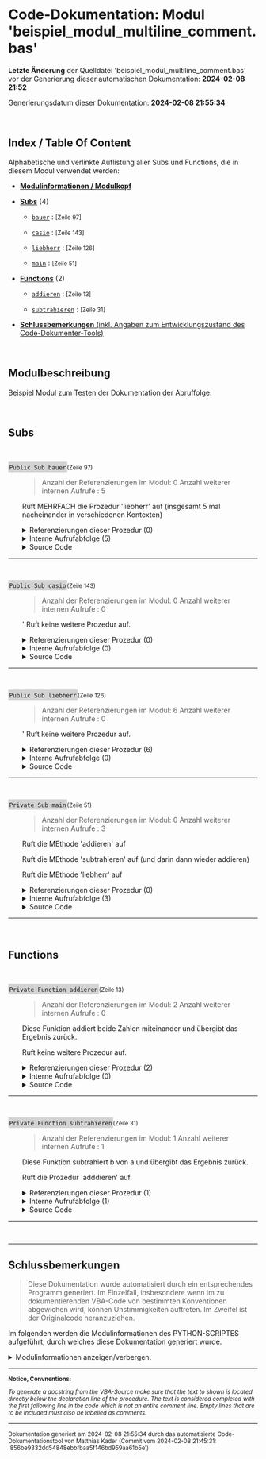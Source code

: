 ﻿# Code-Dokumentation: Modul 'beispiel_modul_multiline_comment.bas'



**Letzte Änderung** der Quelldatei 'beispiel_modul_multiline_comment.bas' vor der Generierung dieser automatischen Dokumentation: **2024-02-08 21:52**


Generierungsdatum dieser Dokumentation: **2024-02-08 21:55:34**





﻿


<!-- --------------------------------------------------------------- -->
<!-- Index / TOC -->
<!-- --------------------------------------------------------------- -->

## Index / Table Of Content

Alphabetische und verlinkte Auflistung aller Subs und Functions, die in diesem Modul verwendet werden:

* [**Modulinformationen / Modulkopf**](#sec_modulinfos)
  

  
  <!-- ---------- SUBS: --------------- -->

* [**Subs**](#sec_subs) (4)
  
  - [```bauer```](#bauer) : <small>  [Zeile 97]  </small>


  - [```casio```](#casio) : <small>  [Zeile 143]  </small>


  - [```liebherr```](#liebherr) : <small>  [Zeile 126]  </small>


  - [```main```](#main) : <small>  [Zeile 51]  </small>


  




  <!-- ---------- FUNCTIONS: --------------- -->


* [**Functions**](#sec_functions) (2)
  
  
  - [```addieren```](#addieren) : <small>  [Zeile 13]  </small>


  - [```subtrahieren```](#subtrahieren) : <small>  [Zeile 31]  </small>


  




  <!-- ---------- TAIL: --------------- -->


* [**Schlussbemerkungen** (inkl. Angaben zum Entwicklungszustand des Code-Dokumenter-Tools)](#sec_tail)




﻿


<a name="sec_modulinfos"></a>

## Modulbeschreibung

  
 Beispiel Modul zum Testen der Dokumentation der Abruffolge.

﻿
<!-- -------------------------------------------------- -->
<!-- SECTION-START : SUBS -->
<!-- -------------------------------------------------- -->

<a name="sec_subs"></a>

## Subs


﻿





<!-- --------------------------------------------------------------- -->
<!-- NEUE PROZEDUR-DOKUMENTATION -->
<!-- NEUE PROZEDUR-DOKUMENTATION -->
<!-- NEUE PROZEDUR-DOKUMENTATION -->
<!-- --------------------------------------------------------------- -->




<!-- PLACEHOLDER: Initialisierungszeile: -->



<a name="bauer"></a>
<span style="background-color: lightgrey; padding: 2px;">```Public Sub bauer```</span><small>(Zeile 97)</small>






<!--  DocString der Prozedur: -->




<div style="padding-left:2em;">

>  Anzahl der Referenzierungen im Modul: 0
 Anzahl weiterer internen Aufrufe : 5

 Ruft MEHRFACH die Prozedur 'liebherr' auf (insgesamt 5 mal nacheinander in verschiedenen Kontexten)








<!--  References der Procedure: -->

<details>

<summary> Referenzierungen dieser Prozedur (0)</summary>

<div style="padding-left:1em;">



Kein Aufruf gefunden.







</details

</div>








<!--  CALL SEQUENCE Abruffolge: -->


<details>
    <summary>      Interne Aufrufabfolge (5)</summary>

---


Innehalb der Prozedur werden die folgenden, untergeordneten Prozeduren aufgerufen:





- [```liebherr```](#liebherr) : <small>  [Zeile 107] : ```    call liebherr``` </small>



  - <small>*Keine weiteren Aufrufe zu anderen, hier dokumentierten Prozeduren.*</small>


- [```liebherr```](#liebherr) : <small>  [Zeile 108] : ```    call liebherr ' Aufruf``` </small>



  - <small>*Keine weiteren Aufrufe zu anderen, hier dokumentierten Prozeduren.*</small>


- [```liebherr```](#liebherr) : <small>  [Zeile 110] : ```    call liebherr("ERROR") ' Aufruf waere zwar ungültig, aber Prozedur könnte ja anders aussehen!``` </small>



  - <small>*Keine weiteren Aufrufe zu anderen, hier dokumentierten Prozeduren.*</small>


- [```liebherr```](#liebherr) : <small>  [Zeile 113] : ```    var = liebherr``` </small>



  - <small>*Keine weiteren Aufrufe zu anderen, hier dokumentierten Prozeduren.*</small>


- [```liebherr```](#liebherr) : <small>  [Zeile 114] : ```    var = liebherr("gvkil")``` </small>



  - <small>*Keine weiteren Aufrufe zu anderen, hier dokumentierten Prozeduren.*</small>



- <small>*Keine weiteren Aufrufe zu anderen, hier dokumentierten Prozeduren.*</small>









</details>





<!--  Source Code: -->



<details>
    <summary>      Source Code</summary>

---

```
Public Sub bauer()
' Anzahl der Referenzierungen im Modul: 0
' Anzahl weiterer internen Aufrufe : 5
'
''' Ruft MEHRFACH die Prozedur 'liebherr' auf (insgesamt 5 mal nacheinander in verschiedenen Kontexten)
'

    MsgBox("Dies ist ein explizit als public gekennzeichnetes Sub.")

    ' Aufruf:
    call liebherr
    call liebherr ' Aufruf
    
    call liebherr("ERROR") ' Aufruf waere zwar ungültig, aber Prozedur könnte ja anders aussehen!

    ' Wiederum unügltig:
    var = liebherr
    var = liebherr("gvkil")





End Sub

```

</details>


</div>


---


<!-- --------------------------------------------------------------- -->
<!-- --------------------------------------------------------------- -->


























﻿





<!-- --------------------------------------------------------------- -->
<!-- NEUE PROZEDUR-DOKUMENTATION -->
<!-- NEUE PROZEDUR-DOKUMENTATION -->
<!-- NEUE PROZEDUR-DOKUMENTATION -->
<!-- --------------------------------------------------------------- -->




<!-- PLACEHOLDER: Initialisierungszeile: -->



<a name="casio"></a>
<span style="background-color: lightgrey; padding: 2px;">```Public Sub casio```</span><small>(Zeile 143)</small>






<!--  DocString der Prozedur: -->




<div style="padding-left:2em;">

>  Anzahl der Referenzierungen im Modul: 0
 Anzahl weiterer internen Aufrufe : 0

 ' Ruft keine weitere Prozedur auf.







<!--  References der Procedure: -->

<details>

<summary> Referenzierungen dieser Prozedur (0)</summary>

<div style="padding-left:1em;">



Kein Aufruf gefunden.







</details

</div>








<!--  CALL SEQUENCE Abruffolge: -->


<details>
    <summary>      Interne Aufrufabfolge (0)</summary>

---


Keine weiteren Aufrufe zu hier dokumentierten Prozeduren gefunden.






- <small>*Keine weiteren Aufrufe zu anderen, hier dokumentierten Prozeduren.*</small>









</details>





<!--  Source Code: -->



<details>
    <summary>      Source Code</summary>

---

```
   Sub casio()
    ' Anzahl der Referenzierungen im Modul: 0
    ' Anzahl weiterer internen Aufrufe : 0
    '
    ''' ' Ruft keine weitere Prozedur auf.

    MsgBox("Dies ist ein implizit als public gekennzeichnetes Sub.")


End Sub

```

</details>


</div>


---


<!-- --------------------------------------------------------------- -->
<!-- --------------------------------------------------------------- -->


























﻿





<!-- --------------------------------------------------------------- -->
<!-- NEUE PROZEDUR-DOKUMENTATION -->
<!-- NEUE PROZEDUR-DOKUMENTATION -->
<!-- NEUE PROZEDUR-DOKUMENTATION -->
<!-- --------------------------------------------------------------- -->




<!-- PLACEHOLDER: Initialisierungszeile: -->



<a name="liebherr"></a>
<span style="background-color: lightgrey; padding: 2px;">```Public Sub liebherr```</span><small>(Zeile 126)</small>






<!--  DocString der Prozedur: -->




<div style="padding-left:2em;">

>  Anzahl der Referenzierungen im Modul: 6
 Anzahl weiterer internen Aufrufe : 0

 ' Ruft keine weitere Prozedur auf.







<!--  References der Procedure: -->

<details>

<summary> Referenzierungen dieser Prozedur (6)</summary>

<div style="padding-left:1em;">



Die Prozedur wird in den folgenden, uebergeordneten Prozeduren aufgerufen:



- [```main```](#main) : <small>  [Zeile 87] : ```    call liebherr``` </small>

- [```bauer```](#bauer) : <small>  [Zeile 107] : ```    call liebherr``` </small>

- [```bauer```](#bauer) : <small>  [Zeile 108] : ```    call liebherr ' Aufruf``` </small>

- [```bauer```](#bauer) : <small>  [Zeile 110] : ```    call liebherr("ERROR") ' Aufruf waere zwar ungültig, aber Prozedur könnte ja anders aussehen!``` </small>

- [```bauer```](#bauer) : <small>  [Zeile 113] : ```    var = liebherr``` </small>

- [```bauer```](#bauer) : <small>  [Zeile 114] : ```    var = liebherr("gvkil")``` </small>





</details

</div>








<!--  CALL SEQUENCE Abruffolge: -->


<details>
    <summary>      Interne Aufrufabfolge (0)</summary>

---


Keine weiteren Aufrufe zu hier dokumentierten Prozeduren gefunden.






- <small>*Keine weiteren Aufrufe zu anderen, hier dokumentierten Prozeduren.*</small>









</details>





<!--  Source Code: -->



<details>
    <summary>      Source Code</summary>

---

```
   Sub liebherr()
   ' Anzahl der Referenzierungen im Modul: 6
    ' Anzahl weiterer internen Aufrufe : 0
    '
    ''' ' Ruft keine weitere Prozedur auf.


    MsgBox("Dies ist ein implizit als public gekennzeichnetes Sub.")


End Sub

```

</details>


</div>


---


<!-- --------------------------------------------------------------- -->
<!-- --------------------------------------------------------------- -->


























﻿





<!-- --------------------------------------------------------------- -->
<!-- NEUE PROZEDUR-DOKUMENTATION -->
<!-- NEUE PROZEDUR-DOKUMENTATION -->
<!-- NEUE PROZEDUR-DOKUMENTATION -->
<!-- --------------------------------------------------------------- -->




<!-- PLACEHOLDER: Initialisierungszeile: -->



<a name="main"></a>
<span style="background-color: lightgrey; padding: 2px;">```Private Sub main```</span><small>(Zeile 51)</small>






<!--  DocString der Prozedur: -->




<div style="padding-left:2em;">

>  Anzahl der Referenzierungen im Modul: 0
 Anzahl weiterer internen Aufrufe : 3

 Ruft die MEthode 'addieren' auf

 Ruft die MEthode 'subtrahieren' auf (und darin dann wieder addieren)

 Ruft die MEthode 'liebherr' auf







<!--  References der Procedure: -->

<details>

<summary> Referenzierungen dieser Prozedur (0)</summary>

<div style="padding-left:1em;">



Kein Aufruf gefunden.







</details

</div>








<!--  CALL SEQUENCE Abruffolge: -->


<details>
    <summary>      Interne Aufrufabfolge (3)</summary>

---


Innehalb der Prozedur werden die folgenden, untergeordneten Prozeduren aufgerufen:





- [```addieren```](#addieren) : <small>  [Zeile 81] : ```        wert = addieren(i, i)``` </small>



  - <small>*Keine weiteren Aufrufe zu anderen, hier dokumentierten Prozeduren.*</small>


- [```subtrahieren```](#subtrahieren) : <small>  [Zeile 82] : ```        wert = subtrahieren(i, i - 1) ' Erklärung siehe @ Func!``` </small>


  - [```addieren```](#addieren) : <small>  [Zeile 41] : ```    subtrahieren = addieren(a, -b) ' Parameter b wird mit -1 multipliziert übergeben``` </small>



    - <small>*Keine weiteren Aufrufe zu anderen, hier dokumentierten Prozeduren.*</small>



  - <small>*Keine weiteren Aufrufe zu anderen, hier dokumentierten Prozeduren.*</small>


- [```liebherr```](#liebherr) : <small>  [Zeile 87] : ```    call liebherr``` </small>



  - <small>*Keine weiteren Aufrufe zu anderen, hier dokumentierten Prozeduren.*</small>


- <small>*Keine weiteren Aufrufe zu anderen, hier dokumentierten Prozeduren.*</small>









</details>





<!--  Source Code: -->



<details>
    <summary>      Source Code</summary>

---

```
Private Sub main()
' Anzahl der Referenzierungen im Modul: 0
' Anzahl weiterer internen Aufrufe : 3
'
''' Ruft die MEthode 'addieren' auf
'
''' Ruft die MEthode 'subtrahieren' auf (und darin dann wieder addieren)
'
''' Ruft die MEthode 'liebherr' auf


' HACK: Durch 5-maliges Wiederholen von "#" wird simuliert, als ob es einen Syntax Multiline-Comment gäbe
#####
Dies hier soll ein Block kommentar-Demo sein, den es in VBA gar nicht gibt, aber egal
Hier ist noch eine Zeile davon!
wert = addieren(i, i) ' Dies sollte NICHT dokumentiert werden, sofern das Multiline-Feature implementiert ist!
#####



' Das hier soll nirgendwo stehen.

    dim i as integer

    i = 10

    for i = 0 to 10
        
        msgbox(i)
        ' Ausgabe:
        wert = addieren(i, i)
        wert = subtrahieren(i, i - 1) ' Erklärung siehe @ Func!

    next i


    call liebherr


End Sub

```

</details>


</div>


---


<!-- --------------------------------------------------------------- -->
<!-- --------------------------------------------------------------- -->


























﻿
<!-- -------------------------------------------------- -->
<!-- SECTION-START : FUNCTIONS -->
<!-- -------------------------------------------------- -->

<a name="sec_functions"></a>

## Functions


﻿





<!-- --------------------------------------------------------------- -->
<!-- NEUE PROZEDUR-DOKUMENTATION -->
<!-- NEUE PROZEDUR-DOKUMENTATION -->
<!-- NEUE PROZEDUR-DOKUMENTATION -->
<!-- --------------------------------------------------------------- -->




<!-- PLACEHOLDER: Initialisierungszeile: -->



<a name="addieren"></a>
<span style="background-color: lightgrey; padding: 2px;">```Private Function addieren```</span><small>(Zeile 13)</small>






<!--  DocString der Prozedur: -->




<div style="padding-left:2em;">

>  Anzahl der Referenzierungen im Modul: 2
 Anzahl weiterer internen Aufrufe : 0

 Diese Funktion addiert beide Zahlen miteinander und übergibt das Ergebnis zurück.

 Ruft keine weitere Prozedur auf.







<!--  References der Procedure: -->

<details>

<summary> Referenzierungen dieser Prozedur (2)</summary>

<div style="padding-left:1em;">



Die Prozedur wird in den folgenden, uebergeordneten Prozeduren aufgerufen:



- [```subtrahieren```](#subtrahieren) : <small>  [Zeile 41] : ```    subtrahieren = addieren(a, -b) ' Parameter b wird mit -1 multipliziert übergeben``` </small>

- [```main```](#main) : <small>  [Zeile 81] : ```        wert = addieren(i, i)``` </small>





</details

</div>








<!--  CALL SEQUENCE Abruffolge: -->


<details>
    <summary>      Interne Aufrufabfolge (0)</summary>

---


Keine weiteren Aufrufe zu hier dokumentierten Prozeduren gefunden.






- <small>*Keine weiteren Aufrufe zu anderen, hier dokumentierten Prozeduren.*</small>









</details>





<!--  Source Code: -->



<details>
    <summary>      Source Code</summary>

---

```
Private Function addieren(a as integer, b as integer) as integer
' Anzahl der Referenzierungen im Modul: 2
' Anzahl weiterer internen Aufrufe : 0
'
''' Diese Funktion addiert beide Zahlen miteinander und übergibt das Ergebnis zurück.
'
' Ruft keine weitere Prozedur auf.


    ' Addieren:
    addieren = a + b

End Function

```

</details>


</div>


---


<!-- --------------------------------------------------------------- -->
<!-- --------------------------------------------------------------- -->


























﻿





<!-- --------------------------------------------------------------- -->
<!-- NEUE PROZEDUR-DOKUMENTATION -->
<!-- NEUE PROZEDUR-DOKUMENTATION -->
<!-- NEUE PROZEDUR-DOKUMENTATION -->
<!-- --------------------------------------------------------------- -->




<!-- PLACEHOLDER: Initialisierungszeile: -->



<a name="subtrahieren"></a>
<span style="background-color: lightgrey; padding: 2px;">```Private Function subtrahieren```</span><small>(Zeile 31)</small>






<!--  DocString der Prozedur: -->




<div style="padding-left:2em;">

>  Anzahl der Referenzierungen im Modul: 1
 Anzahl weiterer internen Aufrufe : 1

 Diese Funktion subtrahiert b von a und übergibt das Ergebnis zurück.


 Ruft die  Prozedur 'adddieren' auf.







<!--  References der Procedure: -->

<details>

<summary> Referenzierungen dieser Prozedur (1)</summary>

<div style="padding-left:1em;">



Die Prozedur wird in den folgenden, uebergeordneten Prozeduren aufgerufen:



- [```main```](#main) : <small>  [Zeile 82] : ```        wert = subtrahieren(i, i - 1) ' Erklärung siehe @ Func!``` </small>





</details

</div>








<!--  CALL SEQUENCE Abruffolge: -->


<details>
    <summary>      Interne Aufrufabfolge (1)</summary>

---


Innehalb der Prozedur werden die folgenden, untergeordneten Prozeduren aufgerufen:





- [```addieren```](#addieren) : <small>  [Zeile 41] : ```    subtrahieren = addieren(a, -b) ' Parameter b wird mit -1 multipliziert übergeben``` </small>



  - <small>*Keine weiteren Aufrufe zu anderen, hier dokumentierten Prozeduren.*</small>



- <small>*Keine weiteren Aufrufe zu anderen, hier dokumentierten Prozeduren.*</small>









</details>





<!--  Source Code: -->



<details>
    <summary>      Source Code</summary>

---

```
Private Function subtrahieren(a as integer, b as integer) as integer
' Anzahl der Referenzierungen im Modul: 1
' Anzahl weiterer internen Aufrufe : 1
'
''' Diese Funktion subtrahiert b von a und übergibt das Ergebnis zurück.
'
'
' Ruft die  Prozedur 'adddieren' auf.

    ' Benutze die addieren Funktion:
    subtrahieren = addieren(a, -b) ' Parameter b wird mit -1 multipliziert übergeben


end Function

```

</details>


</div>


---


<!-- --------------------------------------------------------------- -->
<!-- --------------------------------------------------------------- -->


























﻿




---

<a name="sec_tail"></a>

## Schlussbemerkungen



<!-- 
**Notice:**

*To generate a docstring from the VBA-Source, make sure that the text to shown is located directly below the declaration line of the procedure. The text is considered completed with the first following line in the code which is not an entire comment line.  Empty lines that are to be included must also be labelled as comments.*



 **TODO:** Erstellt am (Datum) durch das  automatisierte Code-Dokumentationstool von .... in der Version ....







---



**ODER:** -->

> Diese Dokumentation wurde automatisiert durch ein entsprechendes Programm generiert. Im Einzelfall, insbesondere wenn im zu dokumentierenden VBA-Code von  bestimmten Konventionen abgewichen wird, können Unstimmigkeiten auftreten. Im Zweifel ist der Originalcode heranzuziehen.


Im folgenden werden die Modulinformationen des PYTHON-SCRIPTES aufgeführt, durch welches diese Dokumentation generiert wurde.

<details>

<summary> Modulinformationen anzeigen/verbergen.
</summary>

  <br>Created on: Fri, 2023-12-29 (00:45:39)<br><br><br>@author: Matthias Kader<br><br><br>Für generelles Ziel und Ablauf des Scriptes siehe MArkdown im Verzeichnis ../Tests/Programmablauf.html<br><br>Wichtige Details siehe am Ende dieses docstrings.<br><br><br><br><br>### Fertig implementiert:<br><br>- Inhaltsverzeichnis / Index<br><br>- Gesamtlayout inkl. Titel, Zwischenüberschriften für einzelne Sections<br><br>- Aufführen  des modulweiten Programmkopf-Docstring in der generierten Dokumentation<br><br>- Aufführen der References-Durchsuchungen (Wo wird die Prozedur aufgerufen?) in der generierten Dokumentation<br><br>- Sofortiger Export der MD-Datei in eine  HTML-Datei<br><br>- Aufführen der organisatorischer Daten bzgl. des zu dokumentierenden Codes und des verwendeten Skripts zum Dokumentieren in der generierten Dokumentation<br><br>- Aufführen der Calling Sequence (Aufrufabfolge / Aufrufebenen) innerhalb jeder Prozedur in der generierten Dokumentation: Aufzählung der Aufrufe anderer, in dieser Dokumentation behandelten Prozeduren. Inklusive rekursive geschachtelte Liste, welche Aufrufe jeweils in den aufgerufenen Prozeduren erfolgen.<br><br><br>- Bereitstellung einer einfachen GUI / HMI, um Input- und Output Pfade zu parametrisieren<br><br><br><br><br><br><br><br>### TODOS:<br><br><br>- Chore: Aufräumen des Quellcodes<br><br>- Refactor: ggfs. modifizieren von write_content<br><br>- BUGFIX: Modul 1 aufrufe<br><br>- "Help... " Button in GUI, in dem Erklärungen stehen! --> BESSER, universeller, einfacher und weniger duplizierend: ERstelle eine README.md im Repository, und beim Klick auf "help-btn" wird diese Datei in eine HTML umgewandelt und im Browser angezeigt...<br><br><br><br><br>### AUSBLICK für später und in schön:<br><br><br>- Zusatzmöglichkeit in GUI einen benutzerdefinierten Text einzugeben (Prio sehr gering!!). Dieser würde dann in einre eigenen Section angezeigt werden.<br><br>- Index an der Seite wie eine NavBar zum einzelnd scrollen<br><br>- Ermöglichung von Berücksichtigung weiterer Module innerhalb der Dokumentation<br>    <br>    - z. B. 2 VBA-Module innerhalb eines Projektes, wobei Prozeduren von Modul1  andere Prozeduren aus Modul2 aufrufen.<br><br>        - Erstmal nur als Verweis  (Mögl. Ansatz included = "Modul1.*" ohne rekursive Auflistung derer Aufrufe... oder eben mit... bestenfalls auch das parametrisierbar)<br><br>- Dokumentation von weiteren PRogrammiersprachen<br><br>    - OK --> VBA<br>    - Nächste Prio: C++ / Arduino<br>    - Letzte Prio: Python (v.a. für den Ablaufsequence sehr hilfreich, für den rest gibt es pdoc...)<br><br><br><br><br><br><br><br><br># =============================================================================<br>#### Wichtige Aufrufreihenfolge der Methode innerhalb dieses Python-Scriptes zur Erstellung der Dokumentation der Aufrufreihenfolge der zu dokumentierenden VBA-Prozeduren: ####<br># =============================================================================<br><br>Es werden zunächst alle Prozeduren komplett analysiert, erst danach werden wiederum alle Prozeduren komplett dokumentiert. Für beide Vorgänge erfolgt dies in einer Methode auf Objektebene, wobei diese jeweilige MEthode in beiden Fällen aus einer Klassenmethode aufgerufen wird, in der über die einzelnen Prozedur-Objekte innerhalb dieser Klasse iteriert wird:<br><br>- analyse_call_sequence(cls)<br>    - analyse_calling_sequence_in_one_proc(self)<br>- prepare_all_call_sequences_docs(cls)<br>    - prepare_single_call_sequence_docs(cls)<br><br>(hierfür wäre das entwickelte Tool  übrigens eine tolle Anwendung gewesen, sofern sie später auch mal Python-Syntax dokumentieren könnte :-) )<br><br><br><br><br><br># =============================================================================<br>#### Hinweise zur Anwendung und Benutzung: ####<br># =============================================================================<br><br>- To generate a docstring from the VBA-Source make sure that the text to shown is located directly below the declaration line of the procedure. The text is considered completed with the first following line in the code which is not an entire comment line. Empty lines that are to be included must also be labelled as comments.<br><br>- Durch das Script wird eine MD-Datei (Markdown) erzeugt, die anschließend über die Library markdown sofort in eine HTML umgewandelt wird, sodass nach Abschluss des Scriptes 2 Dateien erstellt wurden. Durch unterschiedliche Interpretationen im Rahmen der Konvertierung unterscheidet sich die Darstellung der so generierten HTML-Datei allerdings, wenn sie über VSCode Extension gesondert konvertiert wird. Die über VSCode generierte Datei ist übersichtlicher und schöner. Das sollte also am Ende nochmals gesondert erfolgen.<br><br><br><br><br><br><br><br># =============================================================================<br>#### Unwichtige Nebensächlichkeiten: Code-Analyse Zusammenfassung: ####<br># =============================================================================<br><br>In der Version vom 2024-01-11 - 00:18:43:<br>    Angaben jeweils: [Zeilen @ code_documenter.py] + [Zeilen @ gui] = [Summe]<br>    - Gesamtanzahl der Zeilen: 408 (100%)+2201 (100%)=2609 (100%)<br>    - davon Leerzeilen: 168 (41,1764705882353%)+1071 (48,6597001363017%)=1239 (47,489459563051%)<br>    - davon Einzelkommentarzeilen: 20 (4,90196078431373%)+244 (11,0858700590641%)=264 (10,1188194710617%)<br>    - davon Blockkommentarzeilen: 85 (20,8333333333333%)+374 (16,9922762380736%)=459 (17,5929474894596%)<br><br>    ==> Summe aller Kommentarzeilen: 105 (25,7352941176471%)+618 (28,0781462971377%)=723 (27,7117669605213%)<br>    ==> Code-relevante Zeilen: 135 (33,0882352941176%)+512 (23,2621535665607%)=647 (24,7987734764277%)<br><br>-----------------------------------------------    <br><br>In der Version vom 2024-01-07 - 23:37:04:<br>    - Gesamtanzahl der Zeilen: 2164 (100%)<br>    - davon Leerzeilen: 1091 (50%)<br>    - davon Einzelkommentarzeilen: 226 (10%)<br>    - davon Blockkommentarzeilen: 364 (17%)<br><br>    ==> Summe aller Kommentarzeilen 590 (27%)<br>    ==> Code-relevante Zeilen: 483 (22%)<br><br>-----------------------------------------------<br><br>In der Version vom 2024-01-07 - 15:26:03:<br>    - Gesamtanzahl der Zeilen: 2771 (100%)<br>    - davon Leerzeilen: 1408 (51%)<br>    - davon Einzelkommentarzeilen: 278 (10%)<br>    - davon Blockkommentarzeilen: 550 (20%)<br><br>    ==> Summe aller Kommentarzeilen 828 (30%)<br>    ==> Code-relevante Zeilen: 535 (19%)<br><br>-----------------------------------------------<br><br><br><br>

</details>

---

<small>

**Notice, Convnentions:**

*To generate a docstring from the VBA-Source make sure that the text to shown is located directly below the declaration line of the procedure. The text is considered completed with the first following line in the code which is not an entire comment line.  Empty lines that are to be included must also be labelled as comments.*

</small> 

---

<small>Dokumentation generiert am 2024-02-08 21:55:34 durch das  automatisierte Code-Dokumentationstool von Matthias Kader (Commit vom 2024-02-08 21:45:31: '856be9332dd54848ebbfbaa5f146bd959aa61b5e')</small> 
